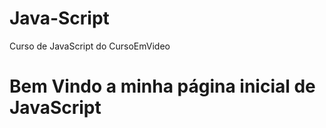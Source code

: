 # Java-Script
 Curso de JavaScript do CursoEmVideo
<h1>Bem Vindo a minha página inicial de JavaScript</h1>
